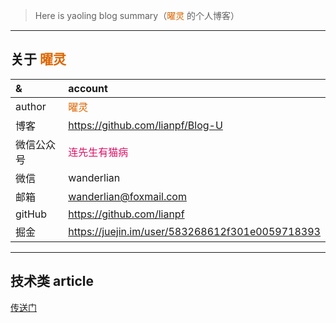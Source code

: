 > Here is yaoling blog summary（<font color="#d60">曜灵</font> 的个人博客）

***
## 关于 <font color=#d60> 曜灵 </font>
& | account
:--- | :---
author | <font color="#d60"> 曜灵 </font>
博客 | https://github.com/lianpf/Blog-U
微信公众号 | <font color="#d16">连先生有猫病</font>
微信 | wanderlian
邮箱 | wanderlian@foxmail.com
gitHub | https://github.com/lianpf
掘金 | https://juejin.im/user/583268612f301e0059718393

***
## 技术类 article
[传送门](https://github.com/lianpf/Blog-U/blob/master/catalog/technology.md)


